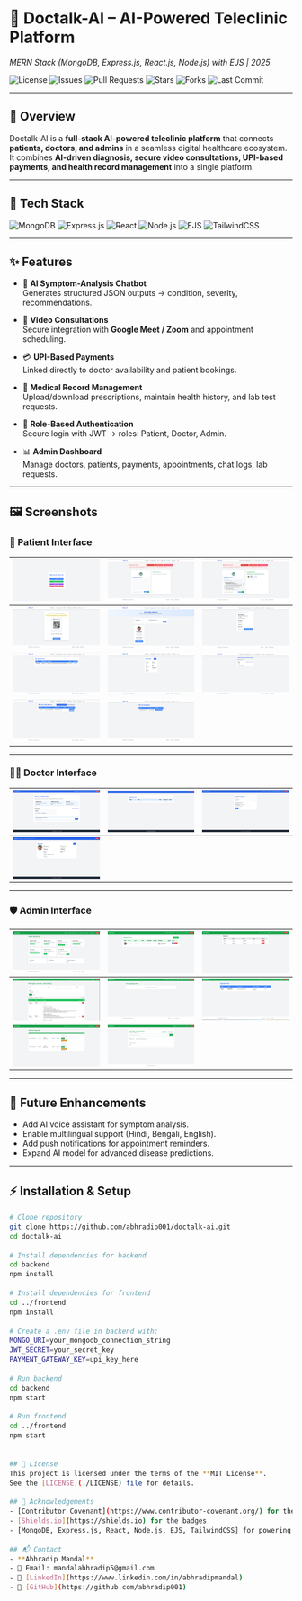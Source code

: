 # 🏥 Doctalk-AI – AI-Powered Teleclinic Platform  
*MERN Stack (MongoDB, Express.js, React.js, Node.js) with EJS | 2025*

![License](https://img.shields.io/github/license/abhradip001/doctalk-ai?style=for-the-badge)
![Issues](https://img.shields.io/github/issues/abhradip001/doctalk-ai?style=for-the-badge)
![Pull Requests](https://img.shields.io/github/issues-pr/abhradip001/doctalk-ai?style=for-the-badge)
![Stars](https://img.shields.io/github/stars/abhradip001/doctalk-ai?style=for-the-badge)
![Forks](https://img.shields.io/github/forks/abhradip001/doctalk-ai?style=for-the-badge)
![Last Commit](https://img.shields.io/github/last-commit/abhradip001/doctalk-ai?style=for-the-badge)

---

## 📖 Overview
Doctalk-AI is a **full-stack AI-powered teleclinic platform** that connects **patients, doctors, and admins** in a seamless digital healthcare ecosystem.  
It combines **AI-driven diagnosis, secure video consultations, UPI-based payments, and health record management** into a single platform.

---

## 🚀 Tech Stack

![MongoDB](https://img.shields.io/badge/MongoDB-%2347A248.svg?&style=for-the-badge&logo=mongodb&logoColor=white)
![Express.js](https://img.shields.io/badge/Express.js-%23000000.svg?&style=for-the-badge&logo=express&logoColor=white)
![React](https://img.shields.io/badge/React-%2361DAFB.svg?&style=for-the-badge&logo=react&logoColor=black)
![Node.js](https://img.shields.io/badge/Node.js-%23339933.svg?&style=for-the-badge&logo=node.js&logoColor=white)
![EJS](https://img.shields.io/badge/EJS-FFB800?style=for-the-badge&logo=ejs&logoColor=black)
![TailwindCSS](https://img.shields.io/badge/TailwindCSS-%2306B6D4.svg?&style=for-the-badge&logo=tailwind-css&logoColor=white)

---

## ✨ Features

- 🤖 **AI Symptom-Analysis Chatbot**  
  Generates structured JSON outputs → condition, severity, recommendations.

- 🎥 **Video Consultations**  
  Secure integration with **Google Meet / Zoom** and appointment scheduling.

- 💳 **UPI-Based Payments**  
  Linked directly to doctor availability and patient bookings.

- 📑 **Medical Record Management**  
  Upload/download prescriptions, maintain health history, and lab test requests.

- 🔐 **Role-Based Authentication**  
  Secure login with JWT → roles: Patient, Doctor, Admin.

- 📊 **Admin Dashboard**  
  Manage doctors, patients, payments, appointments, chat logs, lab requests.

---

## 🖼️ Screenshots

### 🧑 Patient Interface
| ![Patient 0](./assets/0.png) | ![Patient 1](./assets/1.png) | ![Patient 2](./assets/2.png) |
|-------------------------------|-------------------------------|-------------------------------|
| ![Patient 3](./assets/3.png) | ![Patient 4](./assets/4.png) | ![Patient 5](./assets/5.png) |
| ![Patient 6](./assets/6.png) | ![Patient 7](./assets/7.png) | ![Patient 8](./assets/8.png) |
| ![Patient 9](./assets/9.png) | ![Patient 10](./assets/10.png) | |

---

### 🧑‍⚕️ Doctor Interface
| ![Doctor 11](./assets/11.png) | ![Doctor 12](./assets/12.png) | ![Doctor 13](./assets/13.png) |
|--------------------------------|--------------------------------|--------------------------------|
| ![Doctor 14](./assets/14.png) | |

---

### 🛡️ Admin Interface
| ![Admin 15](./assets/15.png) | ![Admin 16](./assets/16.png) | ![Admin 17](./assets/17.png) |
|--------------------------------|--------------------------------|--------------------------------|
| ![Admin 18](./assets/18.png) | ![Admin 19](./assets/19.png) | ![Admin 20](./assets/20.png) |
| ![Admin 21](./assets/21.png) | ![Admin 22](./assets/22.png) | |

---
## 🔮 Future Enhancements
- Add AI voice assistant for symptom analysis.  
- Enable multilingual support (Hindi, Bengali, English).  
- Add push notifications for appointment reminders.  
- Expand AI model for advanced disease predictions.

---

## ⚡ Installation & Setup

```bash
# Clone repository
git clone https://github.com/abhradip001/doctalk-ai.git
cd doctalk-ai

# Install dependencies for backend
cd backend
npm install

# Install dependencies for frontend
cd ../frontend
npm install

# Create a .env file in backend with:
MONGO_URI=your_mongodb_connection_string
JWT_SECRET=your_secret_key
PAYMENT_GATEWAY_KEY=upi_key_here

# Run backend
cd backend
npm start

# Run frontend
cd ../frontend
npm start


## 📜 License
This project is licensed under the terms of the **MIT License**.  
See the [LICENSE](./LICENSE) file for details.

## 🙌 Acknowledgements
- [Contributor Covenant](https://www.contributor-covenant.org/) for the Code of Conduct  
- [Shields.io](https://shields.io) for the badges  
- [MongoDB, Express.js, React, Node.js, EJS, TailwindCSS] for powering the stack  

## 📬 Contact
- **Abhradip Mandal**  
- 📧 Email: mandalabhradip5@gmail.com  
- 💼 [LinkedIn](https://www.linkedin.com/in/abhradipmandal)  
- 🐙 [GitHub](https://github.com/abhradip001)
